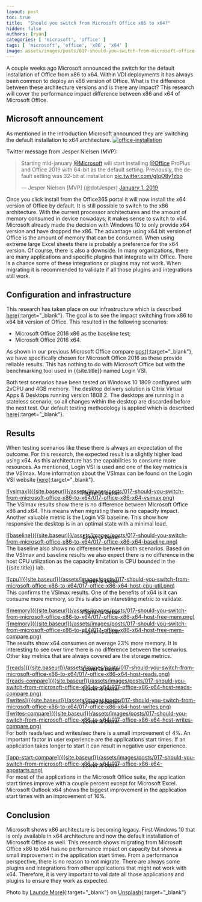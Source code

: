```yaml
---
layout: post
toc: true
title:  "Should you switch from Microsoft Office x86 to x64?"
hidden: false
authors: [ryan]
categories: [ 'microsoft', 'office' ]
tags: [ 'microsoft', 'office', 'x86', 'x64' ]
image: assets/images/posts/017-should-you-switch-from-microsoft-office-x86-to-x64/017-office-x86-to-x64-feature-image.png
---
```

A couple weeks ago Microsoft announced the switch for the default installation of Office from x86 to x64. Within VDI deployments it has always been common to deploy an x86 version of Office. What is the difference between these architecture versions and is there any impact? This research will cover the performance impact difference between x86 and x64 of Microsoft Office.

## Microsoft announcement
As mentioned in the introduction Microsoft announced they are switching the default installation to x64 architecture.
<a href="{{site.baseurl}}/assets/images/posts/017-should-you-switch-from-microsoft-office-x86-to-x64/017-office-x86-x64-default-installation-settings-microsoft.png" data-lightbox="office-installation">
![office-installation]({{site.baseurl}}/assets/images/posts/017-should-you-switch-from-microsoft-office-x86-to-x64/017-office-x86-x64-default-installation-settings-microsoft.png)
</a>

Twitter message from Jesper Nielsen (MVP):

<blockquote class="twitter-tweet"><p lang="en" dir="ltr">Starting mid-january <a href="https://twitter.com/Microsoft?ref_src=twsrc%5Etfw">@Microsoft</a> will start installing <a href="https://twitter.com/Office?ref_src=twsrc%5Etfw">@Office</a> ProPlus and Office 2019 with 64-bit as the default setting. Previously, the default setting was 32-bit at installation <a href="https://t.co/gIqO8y1zbo">pic.twitter.com/gIqO8y1zbo</a></p>&mdash; Jesper Nielsen [MVP] (@dotJesper) <a href="https://twitter.com/dotJesper/status/1080128173537480705?ref_src=twsrc%5Etfw">January 1, 2019</a></blockquote> <script async src="https://platform.twitter.com/widgets.js" charset="utf-8"></script>

Once you click install from the Office365 portal it will now install the x64 version of Office by default. It is still possible to switch to the x86 architecture. With the current processor architectures and the amount of memory consumed in device nowadays, it makes sense to switch to x64. Microsoft already made the decision with Windows 10 to only provide x64 version and have dropped the x86.
The advantage using x64 bit version of Office is the amount of memory that can be consumed. When using extreme large Excel sheets there is probably a preference for the x64 version. Of course, there is also a downside. In many organizations, there are many applications and specific plugins that integrate with Office. There is a chance some of these integrations or plugins may not work. When migrating it is recommended to validate if all those plugins and integrations still work.

## Configuration and infrastructure
This research has taken place on our infrastructure which is described [here]({{site.baseurl}}/architecture-and-hardware-setup-overview-2018){:target="_blank"}. The goal is to see the impact switching from x86 to x64 bit version of Office. This resulted in the following scenarios:

  * Microsoft Office 2016 x86 as the baseline test;
  * Microsoft Office 2016 x64.

As shown in our previous Microsoft Office compare [post]({{site.baseurl}}/office-2019-performance-impact){:target="_blank"}, we have specifically chosen for Microsoft Office 2016 as these provide reliable results. This has nothing to do with Microsoft Office but with the benchmarking tool used in {{site.title}} named Login VSI.

Both test scenarios have been tested on Windows 10 1809 configured with 2vCPU and 4GB memory. The desktop delivery solution is Citrix Virtual Apps & Desktops running version 1808.2. The desktops are running in a stateless scenario, so all changes within the desktop are discarded before the next test.
Our default testing methodology is applied which is described [here]({{site.baseurl}}/insight-in-the-testing-methodology){:target="_blank"}.

## Results
When testing scenarios like these there is always an expectation of the outcome. For this research, the expected result is a slightly higher load using x64. As this architecture has the capabilities to consume more resources.
As mentioned, Login VSI is used and one of the key metrics is the VSImax. More information about the VSImax can be found on the Login VSI website [here](https://www.loginvsi.com/blog-alias/login-vsi/481-calculating-maximum-virtual-desktop-capacity-vsimax-explained){:target="_blank"}.

<a href="{{site.baseurl}}/assets/images/posts/017-should-you-switch-from-microsoft-office-x86-to-x64/017-office-x86-x64-vsimax.png" data-lightbox="vsimax">
![vsimax]({{site.baseurl}}/assets/images/posts/017-should-you-switch-from-microsoft-office-x86-to-x64/017-office-x86-x64-vsimax.png)
</a>
<p align="center" style="margin-top: -30px;" >
  <i>Higher is better</i>
</p>

The VSImax results show there is no difference between Microsoft Office x86 and x64. This means when migrating there is no capacity impact.
Another valuable metric is the Login VSI baseline. This show how responsive the desktop is in an optimal state with a minimal load.

<a href="{{site.baseurl}}/assets/images/posts/017-should-you-switch-from-microsoft-office-x86-to-x64/017-office-x86-x64-baseline.png" data-lightbox="baseline">
![baseline]({{site.baseurl}}/assets/images/posts/017-should-you-switch-from-microsoft-office-x86-to-x64/017-office-x86-x64-baseline.png)
</a>
<p align="center" style="margin-top: -30px;" >
  <i>Lower is better</i>
</p>

The baseline also shows no difference between both scenarios. Based on the VSImax and baseline results we also expect there is no difference in the host CPU utilization as the capacity limitation is CPU bounded in the {{site.title}} lab.

<a href="{{site.baseurl}}/assets/images/posts/017-should-you-switch-from-microsoft-office-x86-to-x64/017-office-x86-x64-host-cpu-util.png" data-lightbox="cpu">
![cpu]({{site.baseurl}}/assets/images/posts/017-should-you-switch-from-microsoft-office-x86-to-x64/017-office-x86-x64-host-cpu-util.png)
</a>
<p align="center" style="margin-top: -30px;" >
  <i>Lower is better</i>
</p>

This confirms the VSImax results. One of the benefits of x64 is it can consume more memory, so this is also an interesting metric to validate.

<a href="{{site.baseurl}}/assets/images/posts/017-should-you-switch-from-microsoft-office-x86-to-x64/017-office-x86-x64-host-free-mem.png" data-lightbox="memory">
![memory]({{site.baseurl}}/assets/images/posts/017-should-you-switch-from-microsoft-office-x86-to-x64/017-office-x86-x64-host-free-mem.png)
</a>
<p align="center" style="margin-top: -30px;" >
  <i>Higher is better</i>
</p>

<a href="{{site.baseurl}}/assets/images/posts/017-should-you-switch-from-microsoft-office-x86-to-x64/017-office-x86-x64-host-free-mem-compare.png" data-lightbox="memory">
![memory]({{site.baseurl}}/assets/images/posts/017-should-you-switch-from-microsoft-office-x86-to-x64/017-office-x86-x64-host-free-mem-compare.png)
</a>
<p align="center" style="margin-top: -30px;" >
  <i>Higher is better</i>
</p>

The results show x64 consumes on average 23% more memory. It is interesting to see over time there is no difference between the scenarios. Other key metrics that are always covered are the storage metrics.

<a href="{{site.baseurl}}/assets/images/posts/017-should-you-switch-from-microsoft-office-x86-to-x64/017-office-x86-x64-host-reads.png" data-lightbox="reads">
![reads]({{site.baseurl}}/assets/images/posts/017-should-you-switch-from-microsoft-office-x86-to-x64/017-office-x86-x64-host-reads.png)
</a>
<p align="center" style="margin-top: -30px;" >
  <i>Lower is better</i>
</p>

<a href="{{site.baseurl}}/assets/images/posts/017-should-you-switch-from-microsoft-office-x86-to-x64/017-office-x86-x64-host-reads-compare.png" data-lightbox="reads-compare">
![reads-compare]({{site.baseurl}}/assets/images/posts/017-should-you-switch-from-microsoft-office-x86-to-x64/017-office-x86-x64-host-reads-compare.png)
</a>
<p align="center" style="margin-top: -30px;" >
  <i>Lower is better</i>
</p>

<a href="{{site.baseurl}}/assets/images/posts/017-should-you-switch-from-microsoft-office-x86-to-x64/017-office-x86-x64-host-writes.png" data-lightbox="writes">
![writes]({{site.baseurl}}/assets/images/posts/017-should-you-switch-from-microsoft-office-x86-to-x64/017-office-x86-x64-host-writes.png)
</a>
<p align="center" style="margin-top: -30px;" >
  <i>Lower is better</i>
</p>

<a href="{{site.baseurl}}/assets/images/posts/017-should-you-switch-from-microsoft-office-x86-to-x64/017-office-x86-x64-host-writes-compare.png" data-lightbox="writes-compare">
![writes-compare]({{site.baseurl}}/assets/images/posts/017-should-you-switch-from-microsoft-office-x86-to-x64/017-office-x86-x64-host-writes-compare.png)
</a>
<p align="center" style="margin-top: -30px;" >
  <i>Lower is better</i>
</p>

For both reads/sec and writes/sec there is a small improvement of 4%.
An important factor in user experience are the applications start times. If an application takes longer to start it can result in negative user experience.

<a href="{{site.baseurl}}/assets/images/posts/017-should-you-switch-from-microsoft-office-x86-to-x64/017-office-x86-x64-appstarts.png" data-lightbox="app-start-compare">
![app-start-compare]({{site.baseurl}}/assets/images/posts/017-should-you-switch-from-microsoft-office-x86-to-x64/017-office-x86-x64-appstarts.png)
</a>
<p align="center" style="margin-top: -30px;" >
  <i>Lower is better</i>
</p>

For most of the applications in the Microsoft Office suite, the application start times improve with a couple percent except for Microsoft Excel.
Microsoft Outlook x64 shows the biggest improvement in the application start times with an improvement of 16%.

## Conclusion
Microsoft shows x86 architecture is becoming legacy. First Windows 10 that is only available in x64 architecture and now the default installation of Microsoft Office as well. This research shows migrating from Microsoft Office x86 to x64 has no performance impact on capacity but shows a small improvement in the application start times. From a performance perspective, there is no reason to not migrate. There are always some plugins and integrations from other applications that might not work with x64. Therefore, it is very important to validate all those applications and plugins to ensure they work as expected.

Photo by [Launde Morel](https://unsplash.com/photos/KzzrxritpVk?utm_source=unsplash&utm_medium=referral&utm_content=creditCopyText){:target="_blank"} on [Unsplash](https://unsplash.com/?utm_source=unsplash&utm_medium=referral&utm_content=creditCopyText){:target="_blank"}
